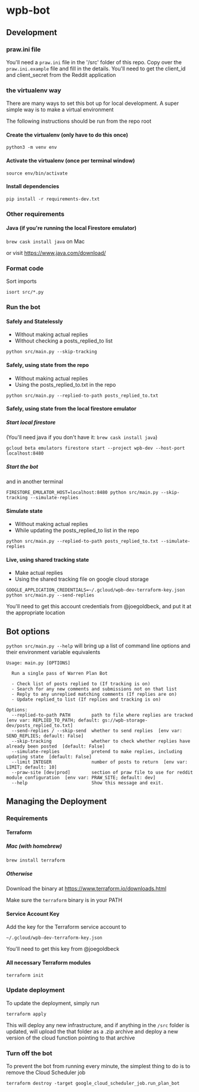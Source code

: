 # wpb-bot

## Development

### praw.ini file

You'll need a `praw.ini` file in the '/src' folder of this repo. Copy over the `praw.ini.example` file and fill in the details. You'll need to get the client_id and client_secret from the Reddit application

### the virtualenv way

There are many ways to set this bot up for local development. A super simple way is to make a virtual environment

The following instructions should be run from the repo root

#### Create the virtualenv (only have to do this once)

`python3 -m venv env`

#### Activate the virtualenv (once per terminal window)

`source env/bin/activate`

#### Install dependencies

`pip install -r requirements-dev.txt`

### Other requirements

#### Java (if you're running the local Firestore emulator)

`brew cask install java` on Mac

or visit https://www.java.com/download/

### Format code

Sort imports

`isort src/*.py`

### Run the bot

#### Safely and Statelessly

- Without making actual replies
- Without checking a posts_replied_to list

`python src/main.py --skip-tracking`

#### Safely, using state from the repo

- Without making actual replies
- Using the posts_replied_to.txt in the repo

`python src/main.py --replied-to-path posts_replied_to.txt`

#### Safely, using state from the local firestore emulator 

##### Start local firestore

(You'll need java if you don't have it: `brew cask install java`)

`gcloud beta emulators firestore start --project wpb-dev --host-port localhost:8480`

##### Start the bot
and in another terminal

`FIRESTORE_EMULATOR_HOST=localhost:8480 python src/main.py --skip-tracking --simulate-replies`

#### Simulate state

- Without making actual replies
- While updating the posts_replied_to list in the repo

`python src/main.py --replied-to-path posts_replied_to.txt --simulate-replies`

#### Live, using shared tracking state

- Make actual replies
- Using the shared tracking file on google cloud storage

`GOOGLE_APPLICATION_CREDENTIALS=~/.gcloud/wpb-dev-terraform-key.json python src/main.py --send-replies`

You'll need to get this account credentials from @joegoldbeck, and put it at the appropriate location

## Bot options

`python src/main.py --help` will bring up a list of command line options and their environment variable equivalents

```
Usage: main.py [OPTIONS]

  Run a single pass of Warren Plan Bot

  - Check list of posts replied to (If tracking is on)
  - Search for any new comments and submissions not on that list
  - Reply to any unreplied matching comments (If replies are on)
  - Update replied_to list (If replies and tracking is on)

Options:
  --replied-to-path PATH        path to file where replies are tracked  [env var: REPLIED_TO_PATH; default: gs://wpb-storage-dev/posts_replied_to.txt]
  --send-replies / --skip-send  whether to send replies  [env var: SEND_REPLIES; default: False]
  --skip-tracking               whether to check whether replies have already been posted  [default: False]
  --simulate-replies            pretend to make replies, including updating state  [default: False]
  --limit INTEGER               number of posts to return  [env var: LIMIT; default: 10]
  --praw-site [dev|prod]        section of praw file to use for reddit module configuration  [env var: PRAW_SITE; default: dev]
  --help                        Show this message and exit.
```

## Managing the Deployment

### Requirements

#### Terraform

##### Mac (with homebrew)

`brew install terraform`

##### Otherwise

Download the binary at https://www.terraform.io/downloads.html

Make sure the `terraform` binary is in your PATH

#### Service Account Key

Add the key for the Terraform service account to

`~/.gcloud/wpb-dev-terraform-key.json`

You'll need to get this key from @joegoldbeck

#### All necessary Terraform modules

`terraform init`

### Update deployment

To update the deployment, simply run

`terraform apply`

This will deploy any new infrastructure, and if anything in the `/src` folder is updated, 
will upload the that folder as a .zip archive and deploy a new version of the cloud function pointing to that archive

### Turn off the bot

To prevent the bot from running every minute, the simplest thing to do is to remove the Cloud Scheduler job

`terraform destroy -target google_cloud_scheduler_job.run_plan_bot`